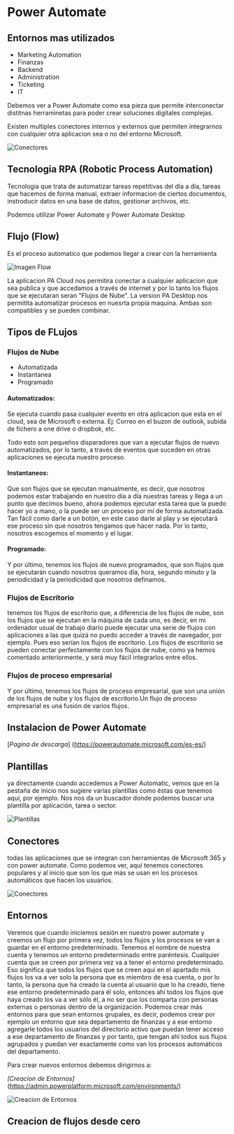 # Power Automate

## Entornos mas utilizados

- Marketing Automation
- Finanzas
- Backend
- Administration 
- Ticketing
- IT

Debemos ver a Power Automate como esa pieza que permite interconectar distitnas herraminetas para poder crear soluciones digitales complejas.

Existen multiples conectores internos y externos que permiten integrarnos con cualquier otra aplicacion sea o no del entorno Microsoft.

![Conectores](../PowerAutomate/Imagenes/Conectores.jpg)

## Tecnologia RPA (Robotic Process Automation)

Tecnologia que trata de automatizar tareas repetitivas del día a día, tareas que hacemos de forma manual, extraer informacion de ciertos documentos, instroducir datos en una base de datos, gestionar archivos, etc.

Podemos utilizar Power Automate y Power Automate Desktop

## Flujo (Flow)

Es el proceso automatico que podemos llegar a crear con la herramienta

![Imagen Flow](../PowerAutomate/Imagenes/Flow%201.jpg)

La aplicacion PA Cloud nos permitira conectar a cualquier aplicacion que sea publica y que accedamos a través de internet y por lo tanto los flujos que se ejecutaran seran "Flujos de Nube".
La version PA Desktop nos permitita automatizar procesos en nuesrta propia maquina. 
Ambas son compatibles y se pueden combinar.

## Tipos de FLujos

### Flujos de Nube

- Automatizada
- Instantanea
- Programado

#### Automatizados:

Se ejecuta cuando pasa cualquier evento en otra aplicacion que esta en el cloud, sea de Microsoft o externa.
Ej: Correo en el buzon de outlook, subida de fichero a one drive o dropbok, etc.

Todo esto son pequeños disparadores que van a ejecutar flujos de nuevo automatizados, por lo tanto,
a través de eventos que suceden en otras aplicaciones se ejecuta nuestro proceso.

#### Instantaneos:

Que son flujos que se ejecutan manualmente, es decir, que nosotros podemos estar trabajando en nuestro
día a día nuestras tareas y llega a un punto que decimos bueno, ahora podemos ejecutar esta tarea que
la puedo hacer yo a mano, o la puede ser un proceso por mí de forma automatizada.
Tan fácil como darle a un botón, en este caso darle al play y se ejecutará ese proceso sin que nosotros
tengamos que hacer nada.
Por lo tanto, nosotros escogemos el momento y el lugar.

#### Programado:

Y por último, tenemos los flujos de nuevo programados, que son flujos que se ejecutarán cuando nosotros
queramos día, hora, segundo minuto y la periodicidad y la periodicidad que nosotros definamos.


### Flujos de Escritorio

tenemos los flujos de escritorio que, a diferencia de los flujos de nube, son los flujos que se ejecutan en la máquina de cada uno, es decir, en mi ordenador usual de trabajo diario puede ejecutar una serie de flujos con aplicaciones a las que quizá no puedo acceder a través de navegador, por ejemplo. Pues eso serían los flujos de escritorio.
Los flujos de escritorio se pueden conectar perfectamente con los flujos de nube, como ya hemos comentado
anteriormente, y será muy fácil integrarlos entre ellos.

### Flujos de proceso empresarial

Y por último, tenemos los flujos de proceso empresarial, que son una unión de los flujos de nube y los flujos de escritorio.Un flujo de proceso empresarial es una fusión de varios flujos.

## Instalacion de Power Automate

[*Pagina de descarga*] (https://powerautomate.microsoft.com/es-es/)

## Plantillas

ya directamente cuando accedemos a Power Automatic, vemos que en la pestaña de inicio nos sugiere varias plantillas como éstas que tenemos aquí, por ejemplo.
Nos nos da un buscador donde podemos buscar una plantilla por aplicación, tarea o sector.

![Plantillas](../PowerAutomate/Imagenes/Plantillas.png)

## Conectores

todas las aplicaciones que se integran con herramientas de Microsoft 365 y con power automate.
Como podemos ver, aquí tenemos conectores populares y al inicio que son los que más se usan en los
procesos automáticos que hacen los usuarios.

![Conectores](../PowerAutomate/Imagenes/Conectores1.png)


## Entornos
Veremos que cuando iniciemos sesión en nuestro power automate y creemos un flujo por primera vez, todos los flujos y los procesos se van a guardar en el entorno predeterminado.
Tenemos el nombre de nuestra cuenta y tenemos un entorno predeterminado entre paréntesis.
Cualquier cuenta que se creen por primera vez va a tener el entorno predeterminado. Eso significa que todos los flujos que se creen aquí en el apartado mis flujos los va a ver solo la persona que es miembro de esa cuenta, o por lo tanto, la persona que ha creado la cuenta al usuario que lo ha creado, tiene ese entorno predeterminado para él solo, entonces ahí todos los flujos que haya creado los va a ver sólo él, a no ser que los comparta con personas externas o personas dentro de la organización.
Podemos crear más entornos para que sean entornos grupales, es decir, podemos crear por ejemplo un entorno que sea departamento de finanzas y a ese entorno agregarle todos los usuarios del directorio activo que puedan tener acceso a ese departamento de finanzas y por tanto, que tengan ahí todos sus flujos agrupados y puedan ver exactamente como van los procesos automáticos del departamento.

Para crear nuevos entornos debemos dirigirnos a: 

*[Creacion de Entornos]* (https://admin.powerplatform.microsoft.com/environments/)

![Creacion de Entornos](../PowerAutomate/Imagenes/CreaciondeEntorno.png)


## Creacion de flujos desde cero


